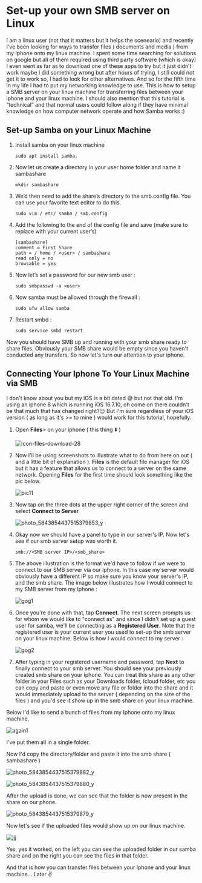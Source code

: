 # Set-up your own SMB server on Linux

I am a linux user (not that it matters but it helps the sceneario) and recently I’ve been looking for ways to transfer files ( documents and media ) from my Iphone onto my linux machine.
I spent some time searching for solutions on google but all of them required using third party software (which is okay) I even went as far as to download one of these apps to try but it just didn’t work maybe I did something wrong but after hours of trying, I still could not get it to work so, I had to look for other alternatives. And so for the fifth time in my life I had to put my networking knowledge to use. This is how to setup a SMB server on your linux machine for transferring files between your iphone and your linux machine. I should also mention that this tutorial is “technical” and that normal users could follow along if they have minimal knowledge on how computer network operate and how Samba works :)

## Set-up Samba on your Linux Machine
1. Install samba on your linux machine
	```
 	sudo apt install samba.
	```
2. Now let us create a directory in your user home folder and name it sambashare
 	```
 	mkdir sambashare
  	``` 
3. We’d then need to add the share’s directory to the smb.config file. You can use your favorite text editor to do this. 
	```
   	sudo vim / etc/ samba / smb.config
	```
4. Add the following to the end of the config file and save (make sure to replace <user> with your current user’s)
	```
 	[sambashare]
	comment = First Share
	path = / home / <user> / sambashare
	read only = no
	browsable = yes
	```
5.   Now let’s set a password for our new smb user :
        ```
        sudo smbpasswd -a <user>
        ```  	
	
6.   Now samba must be allowed through the firewall :
        ```
        sudo ufw allow samba
        ```
7.   Restart smbd :
        ```
        sudo service smbd restart
        ```

Now you should have SMB up and running with your smb share ready to share files. Obviously your SMB share would be empty since you haven't conducted any transfers. So now let's turn our attention to your iphone.


## Connecting Your Iphone To Your Linux Machine via SMB

I don't know about you but my iOS is a bit dated 😅 but not that old. I'm using an iphone 8 which is running iOS 16.7.10, oh come on there couldn't be that much that has changed right?😐
But I'm sure regardless of your iOS version ( as long as it's >= to mine ) would work for this tutorial, hopefully.

1.   Open <b>Files</b>> on your iphone ( this thing ⬇️ )
     

        ![icon-files-download-28](https://github.com/user-attachments/assets/a5149f94-67c5-47d5-9f8a-7126e6ca4daa)
   
2.   Now I'll be using screenshots to illustrate what to do from here on out ( and a little bit of explanation ). <b>Files</b> is the default file manager for iOS but it has a feature that allows us to connect to a server on the same network. Opening <b>Files</b> for the first time should look something like the pic below.

   
        ![pic11](https://github.com/user-attachments/assets/cdad96cb-9517-436b-b58e-7cc11a940112)

3.   Now tap on the three dots at the upper right corner of the screen and select <b>Connect to Server</b>

	

        ![photo_5843854437515379853_y](https://github.com/user-attachments/assets/dda31496-6488-4044-8db5-9798aef2d48e)

4.   Okay now we should have a panel to type in our server's IP. Now let's see if our smb server setup was worth it.
        ```
        smb://<SMB server IP>/<smb_share>
        ```
5.   The above illustration is the format we'd have to follow if we were to connect to our SMB server via our Iphone. In this case my server would obviously have a different IP so make sure you know your server's IP, and the smb share.
     The image below illustrates how I would connect to my SMB server from my Iphone :
     
     ![gog1](https://github.com/user-attachments/assets/7cac114a-724f-49a5-a8b8-110a8386395d)

6.   Once you're done with that, tap <b>Connect</b>. The next screen prompts us for whom we would like  to "connect as" and  since I didn't set up a guest user for samba, we'll be connecting as a <b>Registered User</b>. Note that the registered user is your current         user you used to set-up the smb server on your linux machine. Below is how I would connect to my server :

     
     ![gog2](https://github.com/user-attachments/assets/a76f6fa9-d137-49a9-b212-11c7929a8312)

7.   After typing in your registered username and password, tap <b>Next</b> to finally connect to your smb server. You should see your previously created smb share on your iphone. You can treat this share as any other folder in your Files such as your       Downloads folder, Icloud folder, etc you can copy and paste or even move any file or folder into the share and it would immediately upload to the server ( depending on the size of the files ) and you'd see it show up in the smb share on your            linux machine.

Below I'd like to send a bunch of files from my Iphone onto my linux machine.

![again1](https://github.com/user-attachments/assets/e004d4cf-83b8-448f-a260-8728145ff144)


I've put them all in a single folder.

Now I'd copy the directory/folder and paste it into the smb share ( sambashare ) 


![photo_5843854437515379882_y](https://github.com/user-attachments/assets/8de4eb9f-c9d9-4edd-bd5d-f6321ac15f7d)


![photo_5843854437515379880_y](https://github.com/user-attachments/assets/f884d4bd-cc8e-412d-9826-5a279d268a38)

After the upload is done, we can see that the folder is now present in the share on our phone.


![photo_5843854437515379879_y](https://github.com/user-attachments/assets/121d9207-f4fd-4eaa-af97-2a91aaf6153a)

Now let's see if the uploaded files would show up on our linux machine.

![jjj](https://github.com/user-attachments/assets/78a468a4-398e-471b-8662-4badb721ba6b)



Yes, yes it worked, on the left you can see the uploaded folder in our  samba share and on the right you can see the files in that folder.


 And that is how you can transfer files between your Iphone and your linux machine...
 Later ✌️
